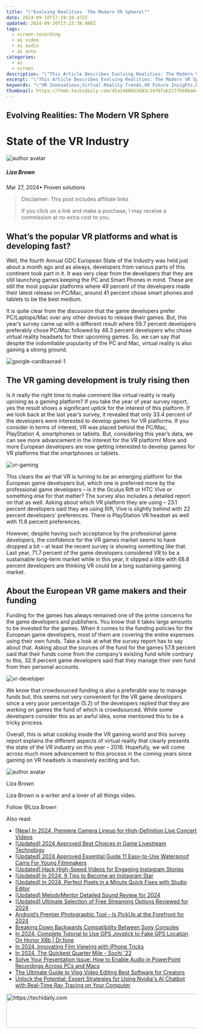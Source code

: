```yaml
---
title: "\"Evolving Realities  The Modern VR Sphere\""
date: 2024-09-18T17:19:18.472Z
updated: 2024-09-20T17:23:38.986Z
tags: 
  - screen-recording
  - ai video
  - ai audio
  - ai auto
categories: 
  - ai
  - screen
description: "\"This Article Describes Evolving Realities: The Modern VR Sphere\""
excerpt: "\"This Article Describes Evolving Realities: The Modern VR Sphere\""
keywords: "\"VR Innovations,Virtual Reality Trends,VR Future Insights,Modern VR Worlds,Tech VR Evolution,Realities Virtual Growth,Next-Gen VR Sphere\""
thumbnail: https://thmb.techidaily.com/45a1460bb3d83c14f6fab217fbb0ba6456c10cd4af0bd545fe595145134aa150.jpg
---
```


## Evolving Realities: The Modern VR Sphere

# State of the VR Industry

![author avatar](https://lh5.googleusercontent.com/-AIMmjowaFs4/AAAAAAAAAAI/AAAAAAAAABc/Y5UmwDaI7HU/s250-c-k/photo.jpg)

##### Liza Brown

 Mar 27, 2024• Proven solutions

>  Disclaimer: This post includes affiliate links
>
>  If you click on a link and make a purchase, I may receive a commission at no extra cost to you.
>

## What’s the popular VR platforms and what is developing fast?

 Well, the fourth Annual GDC European State of the Industry was held just about a month ago and as always, developers from various parts of this continent took part in it. It was very clear from the developers that they are still launching games keeping the PC and Smart Phones in mind. These are still the most popular platforms where 49 percent of the developers made their latest release on PC/Mac, around 41 percent chose smart phones and tablets to be the best medium.

 It is quite clear from the discussion that the game developers prefer PC/Laptops/Mac over any other devices to release their games. But, this year’s survey came up with a different result where 59.7 percent developers preferably chose PC/Mac followed by 48.3 percent developers who chose virtual reality headsets for their upcoming games. So, we can say that despite the indomitable popularity of the PC and Mac, virtual reality is also gaining a strong ground.

![google-cardbaorad-1]( https://images.wondershare.com/filmora/resource/google-cardbaorad-1.jpg
 )

## The VR gaming development is truly rising then

 Is it really the right time to make comment like virtual reality is really uprising as a gaming platform? If you take the year of year survey report, yes the result shows a significant uptick for the interest of this platform. If we look back at the last year’s survey, it revealed that only 33.4 percent of the developers were interested to develop games for VR platforms. If you consider in terms of interest, VR was placed behind the PC/Mac, PlayStation 4, smartphones or tablets. But, considering this year’s data, we can see more advancement in the interest for the VR platform! More and more European developers are now getting interested to develop games for VR platforms that the smartphones or tablets.

![vr-gaming ](https://images.wondershare.com/filmora/resource/vr-gaming1.jpg )

 This clears the air that VR is turning to be an emerging platform for the European game developers but, which one is preferred more by the professional game developers – is it the Oculus Rift or HTC Vive or something else for that matter? The survey also includes a detailed report on that as well. Asking about which VR platform they are using – 23.1 percent developers said they are using Rift, Vive is slightly behind with 22 percent developers’ preferences. There is PlayStation VR headset as well with 11.8 percent preferences.

 However, despite having such acceptance by the professional game developers, the confidence for the VR games market seems to have dropped a bit – at least the recent survey is showing something like that. Last year, 71.7 percent of the game developers considered VR to be a sustainable long-term market while in this year, it slipped a little with 68.8 percent developers are thinking VR could be a long sustaining gaming market.

## About the European VR game makers and their funding

 Funding for the games has always remained one of the prime concerns for the game developers and publishers. You know that it takes large amounts to be invested for the games. When it comes to the funding policies for the European game developers, most of them are covering the entire expenses using their own funds. Take a look at what the survey report has to say about that. Asking about the sources of the fund for the games 57.8 percent said that their funds come from the company’s existing fund while contrary to this, 32.9 percent game developers said that they manage their own fund from their personal accounts.

![ vr-developer](https://images.wondershare.com/filmora/resource/vr-developer.jpg )

 We know that crowdsourced funding is also a preferable way to manage funds but, this seems not very convenient for the VR game developers since a very poor percentage (5.2) of the developers replied that they are working on games the fund of which is crowdsourced. While some developers consider this as an awful idea, some mentioned this to be a tricky process.

 Overall, this is what cooking inside the VR gaming world and this survey report explains the different aspects of virtual reality that clearly presents the state of the VR industry on this year – 2016\. Hopefully, we will come across much more advancement to this process in the coming years since gaming on VR headsets is massively exciting and fun.

![author avatar](https://lh5.googleusercontent.com/-AIMmjowaFs4/AAAAAAAAAAI/AAAAAAAAABc/Y5UmwDaI7HU/s250-c-k/photo.jpg)

Liza Brown

Liza Brown is a writer and a lover of all things video.

Follow @Liza Brown


<ins class="adsbygoogle"
     style="display:block"
     data-ad-format="autorelaxed"
     data-ad-client="ca-pub-7571918770474297"
     data-ad-slot="1223367746"></ins>



<ins class="adsbygoogle"
     style="display:block"
     data-ad-client="ca-pub-7571918770474297"
     data-ad-slot="8358498916"
     data-ad-format="auto"
     data-full-width-responsive="true"></ins>


<span class="atpl-alsoreadstyle">Also read:</span>
<div><ul>
<li><a href="https://fox-direct.techidaily.com/new-in-2024-premiere-camera-lineup-for-high-definition-live-concert-videos/"><u>[New] In 2024, Premiere Camera Lineup for High-Definition Live Concert Videos</u></a></li>
<li><a href="https://fox-direct.techidaily.com/updated-2024-approved-best-choices-in-game-livestream-technology/"><u>[Updated] 2024 Approved Best Choices in Game Livestream Technology</u></a></li>
<li><a href="https://fox-direct.techidaily.com/updated-2024-approved-essential-guide-11-easy-to-use-waterproof-cams-for-young-filmmakers/"><u>[Updated] 2024 Approved Essential Guide 11 Easy-to-Use Waterproof Cams For Young Filmmakers</u></a></li>
<li><a href="https://fox-direct.techidaily.com/updated-hack-high-speed-videos-for-engaging-instagram-stories/"><u>[Updated] Hack High-Speed Videos for Engaging Instagram Stories</u></a></li>
<li><a href="https://fox-direct.techidaily.com/updated-in-2024-9-tips-to-become-an-instagram-star/"><u>[Updated] In 2024, 9 Tips to Become an Instagram Star</u></a></li>
<li><a href="https://youtube-lab.techidaily.com/ed-in-2024-perfect-pixels-in-a-minute-quick-fixes-with-studio-editor/"><u>[Updated] In 2024, Perfect Pixels in a Minute Quick Fixes with Studio Editor</u></a></li>
<li><a href="https://video-screen-grab.techidaily.com/updated-melodymentor-detailed-sound-review-for-2024/"><u>[Updated] MelodyMentor Detailed Sound Review for 2024</u></a></li>
<li><a href="https://fox-direct.techidaily.com/updated-ultimate-selection-of-free-streaming-options-reviewed-for-2024/"><u>[Updated] Ultimate Selection of Free Streaming Options Reviewed for 2024</u></a></li>
<li><a href="https://extra-tips.techidaily.com/androids-premier-photographic-tool-is-pickup-at-the-forefront-for-2024/"><u>Android’s Premier Photographic Tool – Is PickUp at the Forefront for 2024</u></a></li>
<li><a href="https://games-able.techidaily.com/breaking-down-backwards-compatibility-between-sony-consoles/"><u>Breaking Down Backwards Compatibility Between Sony Consoles</u></a></li>
<li><a href="https://review-topics.techidaily.com/in-2024-complete-tutorial-to-use-gps-joystick-to-fake-gps-location-on-honor-x8b-drfone-by-drfone-virtual-android/"><u>In 2024, Complete Tutorial to Use GPS Joystick to Fake GPS Location On Honor X8b | Dr.fone</u></a></li>
<li><a href="https://some-techniques.techidaily.com/in-2024-innovating-film-viewing-with-iphone-tricks/"><u>In 2024, Innovating Film Viewing with iPhone Tricks</u></a></li>
<li><a href="https://fox-direct.techidaily.com/in-2024-the-quickest-quarter-mile-sochi-22/"><u>In 2024, The Quickest Quarter Mile - Sochi '22</u></a></li>
<li><a href="https://win-dash.techidaily.com/solve-your-presentation-issue-how-to-enable-audio-in-powerpoint-recordings-across-pcs-and-macs/"><u>Solve Your Presentation Issue: How to Enable Audio in PowerPoint Recordings Across PCs and Macs</u></a></li>
<li><a href="https://ai-vdieo-software.techidaily.com/the-ultimate-guide-to-vlog-video-editing-best-software-for-creators/"><u>The Ultimate Guide to Vlog Video Editing Best Software for Creators</u></a></li>
<li><a href="https://tech-haven.techidaily.com/unlock-the-potential-expert-strategies-for-using-nvidias-ai-chatbot-with-real-time-ray-tracing-on-your-computer/"><u>Unlock the Potential: Expert Strategies for Using Nvidia's AI Chatbot with Real-Time Ray Tracing on Your Computer</u></a></li>
</ul></div>

<!-- affiliate ads begin -->
<a href="https://appsumo.8odi.net/c/5597632/2112008/7443" target="_top" id="2112008">
  <img src="//a.impactradius-go.com/display-ad/7443-2112008" border="0" alt="https://techidaily.com" width="728" height="90"/>
</a>
<img height="0" width="0" src="https://appsumo.8odi.net/i/5597632/2112008/7443" style="position:absolute;visibility:hidden;" border="0" />
<!-- affiliate ads end -->

